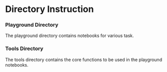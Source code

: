 # Directory Instruction

### Playground Directory

The playground directory contains notebooks for various task. 

### Tools Directory
The tools directory contains the core functions to be used in the playground notebooks.
